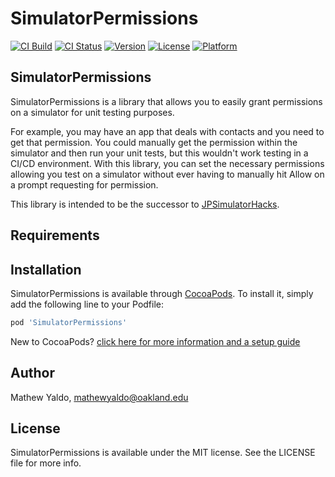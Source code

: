 # SimulatorPermissions

[![CI Build](https://github.com/MathewYaldo/SimulatorPermissions/workflows/CI%20Build/badge.svg)](https://github.com/MathewYaldo/SimulatorPermissions/)
[![CI Status](https://img.shields.io/travis/MathewYaldo/SimulatorPermissions.svg?style=flat)](https://travis-ci.org/MathewYaldo/SimulatorPermissions)
[![Version](https://img.shields.io/cocoapods/v/SimulatorPermissions.svg?style=flat)](https://cocoapods.org/pods/SimulatorPermissions)
[![License](https://img.shields.io/cocoapods/l/SimulatorPermissions.svg?style=flat)](https://cocoapods.org/pods/SimulatorPermissions)
[![Platform](https://img.shields.io/cocoapods/p/SimulatorPermissions.svg?style=flat)](https://cocoapods.org/pods/SimulatorPermissions)

## SimulatorPermissions

SimulatorPermissions is a library that allows you to easily grant permissions on a simulator for unit testing purposes. 

For example, you may have an app that deals with contacts and you need to get that permission. You could manually get the permission within the simulator and then run your unit tests, but this wouldn't work testing in a CI/CD environment. With this library, you can set the necessary permissions allowing you test on a simulator without ever having to manually hit Allow on a prompt requesting for permission.

This library is intended to be the successor to [JPSimulatorHacks](https://github.com/plu/JPSimulatorHacks). 

## Requirements

## Installation

SimulatorPermissions is available through [CocoaPods](https://cocoapods.org). To install
it, simply add the following line to your Podfile:

```ruby
pod 'SimulatorPermissions'
```
New to CocoaPods? [click here for more information and a setup guide](PodSetup.md)

## Author

Mathew Yaldo, mathewyaldo@oakland.edu

## License

SimulatorPermissions is available under the MIT license. See the LICENSE file for more info.
